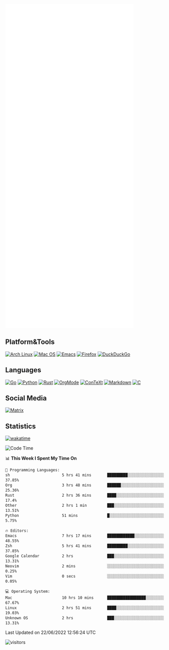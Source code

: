 ![Metrics](https://github.com/SteamedFish/SteamedFish/blob/master/github-metrics.svg)

## Platform&Tools

[![Arch Linux](https://img.shields.io/badge/ArchLinux-1793D1?logo=arch-linux&logoColor=fff&style=flat-square)](https://archlinux.org/)
[![Mac OS](https://img.shields.io/badge/MacOS-000000?style=flat-square&logo=macos&logoColor=F0F0F0)](https://www.apple.com/macos/)
[![Emacs](https://img.shields.io/badge/Emacs-%237F5AB6.svg?&style=flat-square&logo=gnu-emacs&logoColor=white)](https://www.gnu.org/software/emacs/)
[![Firefox](https://img.shields.io/badge/Firefox-FF7139?style=flat-square&logo=Firefox-Browser&logoColor=white)](https://firefox.com/)
[![DuckDuckGo](https://img.shields.io/badge/DuckDuckGo-DE5833?style=flat-square&logo=DuckDuckGo&logoColor=white)](https://duckduckgo.com/)

## Languages

[![Go](https://img.shields.io/badge/Golang-%2300ADD8.svg?style=flat-square&logo=go&logoColor=white)](https://golang.org/)
[![Python](https://img.shields.io/badge/Python-3670A0?style=flat-square&logo=python&logoColor=ffdd54)](https://www.python.org/)
[![Rust](https://img.shields.io/badge/Rust-%23000000.svg?style=flat-square&logo=rust&logoColor=white)](https://www.rust-lang.org/)
[![OrgMode](https://img.shields.io/badge/OrgMode-%23000000.svg?style=flat-square&logo=org&logoColor=white)](https://orgmode.org/)
[![ConTeXt](https://img.shields.io/badge/ConTeXt-%23008080.svg?style=flat-square&logo=latex&logoColor=white)](https://contextgarden.net/)
[![Markdown](https://img.shields.io/badge/MarkDown-%23000000.svg?style=flat-square&logo=markdown&logoColor=white)](https://daringfireball.net/projects/markdown/)
[![C](https://img.shields.io/badge/C-%2300599C.svg?style=flat-square&logo=c&logoColor=white)](https://www.iso.org/standard/74528.html)

## Social Media

[![Matrix](https://img.shields.io/badge/SteamedFish-2CA5E0?style=social&logo=matrix&logoColor=black)](https://matrix.to/#/@i:steamedfish.org)

## Statistics
[![wakatime](https://wakatime.com/badge/user/168280d6-fcf2-4b4f-ad3a-dc4612f35b38.svg)](https://wakatime.com/@168280d6-fcf2-4b4f-ad3a-dc4612f35b38)

<!--START_SECTION:waka-->
![Code Time](http://img.shields.io/badge/Code%20Time-1%2C880%20hrs%2057%20mins-blue)

📊 **This Week I Spent My Time On** 

```text
💬 Programming Languages: 
sh                       5 hrs 41 mins       █████████░░░░░░░░░░░░░░░░   37.85% 
Org                      3 hrs 48 mins       ██████░░░░░░░░░░░░░░░░░░░   25.36% 
Rust                     2 hrs 36 mins       ████░░░░░░░░░░░░░░░░░░░░░   17.4% 
Other                    2 hrs 1 min         ███░░░░░░░░░░░░░░░░░░░░░░   13.51% 
Python                   51 mins             █░░░░░░░░░░░░░░░░░░░░░░░░   5.75%

🔥 Editors: 
Emacs                    7 hrs 17 mins       ████████████░░░░░░░░░░░░░   48.55% 
Zsh                      5 hrs 41 mins       █████████░░░░░░░░░░░░░░░░   37.85% 
Google Calendar          2 hrs               ███░░░░░░░░░░░░░░░░░░░░░░   13.31% 
Neovim                   2 mins              ░░░░░░░░░░░░░░░░░░░░░░░░░   0.25% 
Vim                      0 secs              ░░░░░░░░░░░░░░░░░░░░░░░░░   0.05%

💻 Operating System: 
Mac                      10 hrs 10 mins      █████████████████░░░░░░░░   67.67% 
Linux                    2 hrs 51 mins       ████░░░░░░░░░░░░░░░░░░░░░   19.03% 
Unknown OS               2 hrs               ███░░░░░░░░░░░░░░░░░░░░░░   13.31%

```


 Last Updated on 22/06/2022 12:56:24 UTC
<!--END_SECTION:waka-->

![visitors](https://visitor-badge.laobi.icu/badge?page_id=SteamedFish.SteamedFish)
